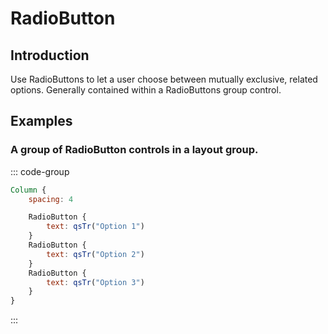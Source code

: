 # RadioButton

## Introduction

<mcurl name="RadioButton" url="https://learn.microsoft.com/en-us/windows/apps/design/controls/radio-button"></mcurl>

Use RadioButtons to let a user choose between mutually exclusive, related options. Generally contained within a RadioButtons group control.

## Examples

### A group of RadioButton controls in a layout group.

::: code-group

```qml
Column {
    spacing: 4

    RadioButton {
        text: qsTr("Option 1")
    }
    RadioButton {
        text: qsTr("Option 2")
    }
    RadioButton {
        text: qsTr("Option 3")
    }
}
```

:::